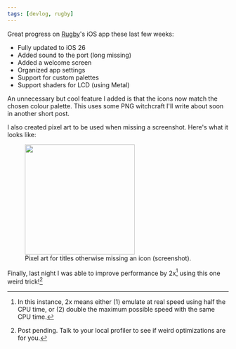 ```yaml
---
tags: [devlog, rugby]
---
```


Great progress on [Rugby]'s iOS app these last few weeks:

- Fully updated to iOS 26
- Added sound to the port (long missing)
- Added a welcome screen
- Organized app settings
- Support for custom palettes
- Support shaders for LCD (using Metal)

An unnecessary but cool feature I added is that the icons now match the chosen
colour palette. This uses some PNG witchcraft I'll write about soon in another
short post.

I also created pixel art to be used when missing a screenshot. Here's what it
looks like:

<figure>
  <img
    src="/img/usr/e6d847c7.png"
    width="250"
    style="image-rendering: pixelated;"
  />
  <figcaption>
    Pixel art for titles otherwise missing an icon (screenshot).
  </figcaption>
</figure>

Finally, last night I was able to improve performance by 2x[^perf] using this
one weird trick![^trick]

[^perf]:  In this instance, 2x means either (1) emulate at real speed using half
    the CPU time, or (2) double the maximum possible speed with the same CPU
    time.
[^trick]: Post pending. Talk to your local profiler to see if weird
    optimizations are for you.

[rugby]: https://git.zakhary.dev/rugby

